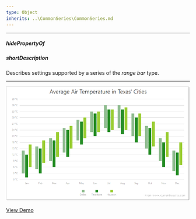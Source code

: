 ```yaml
---
type: Object
inherits: ..\CommonSeries\CommonSeries.md
---
```

---
##### hidePropertyOf

##### shortDescription
Describes settings supported by a series of the *range bar* type.

---
![DevExtreme HTML5 Charts RangeBarSeriesType](/images/ChartJS/RangeBar.png)

<a href="http://js.devexpress.com/Demos/WidgetsGallery/#demo/chartschartsrangeseriesbar/" class="button orange small fix-width-155" style="margin-right: 20px;" target="_blank">View Demo</a>